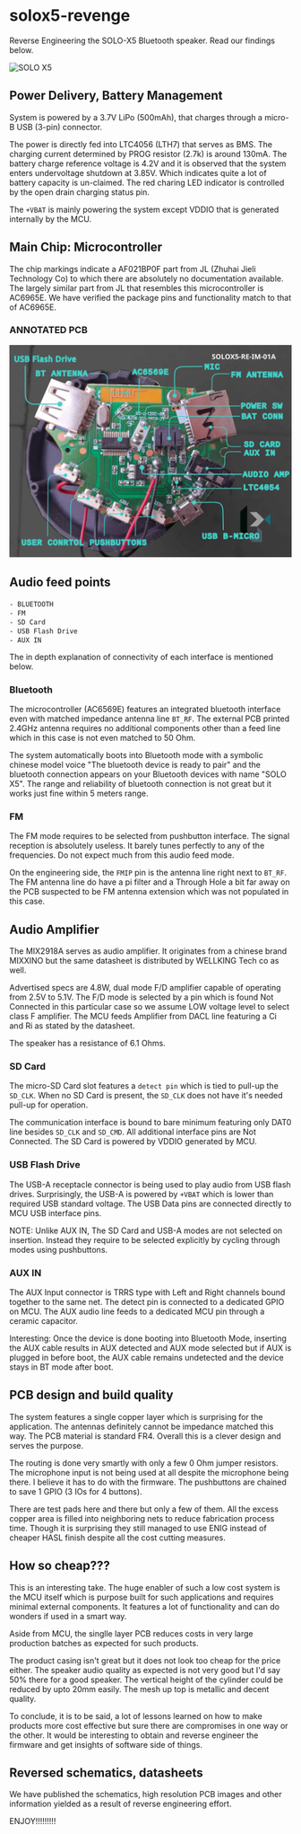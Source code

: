 # solox5-revenge
Reverse Engineering the SOLO-X5 Bluetooth speaker.
Read our findings below.

![SOLO X5](https://github.com/theheliumlabs/solox5-revenge/blob/main/images/SOLOX5-RE-IM-01A.jpg)

## Power Delivery, Battery Management
System is powered by a 3.7V LiPo (500mAh), that charges through a micro-B USB (3-pin) connector.

The power is directly fed into LTC4056 (LTH7) that serves as BMS. The charging current determined by PROG resistor (2.7k) is around 130mA. The battery charge reference voltage is 4.2V and it is observed that the system enters undervoltage shutdown at 3.85V. Which indicates quite a lot of battery capacity is un-claimed. The red charing LED indicator is controlled by the open drain charging status pin.

The `+VBAT` is mainly powering the system except VDDIO that is generated internally by the MCU.

## Main Chip: Microcontroller
The chip markings indicate a AF021BP0F part from JL (Zhuhai Jieli Technology Co) to which there are absolutely no documentation available. The largely similar part from JL that resembles this microcontroller is AC6965E. We have verified the package pins and functionality match to that of AC6965E.

### ANNOTATED PCB
![SOLO X5](https://github.com/theheliumlabs/solox5-revenge/blob/main/images/solox5-pcb-annotated-02.jpeg)

## Audio feed points

    - BLUETOOTH
    - FM
    - SD Card
    - USB Flash Drive
    - AUX IN

The in depth explanation of connectivity of each interface is mentioned below.

### Bluetooth
The microcontroller (AC6569E) features an integrated bluetooth interface even with matched impedance antenna line `BT_RF`. The external PCB printed 2.4GHz antenna requires no additional components other than a feed line which in this case is not even matched to 50 Ohm.

The system automatically boots into Bluetooth mode with a symbolic chinese model voice "The bluetooth device is ready to pair" and the bluetooth connection appears on your Bluetooth devices with name "SOLO X5". The range and reliability of bluetooth connection is not great but it works just fine within 5 meters range.

### FM
The FM mode requires to be selected from pushbutton interface. The signal reception is absolutely useless. It barely tunes perfectly to any of the frequencies. Do not expect much from this audio feed mode.

On the engineering side, the `FMIP` pin is the antenna line right next to `BT_RF`. The FM antenna line do have a pi filter and a Through Hole a bit far away on the PCB suspected to be FM antenna extension which was not populated in this case.


## Audio Amplifier
The MIX2918A serves as audio amplifier. It originates from a chinese brand MIXXINO but the same datasheet is distributed by WELLKING Tech co as well.

Advertised specs are 4.8W, dual mode F/D amplifier capable of operating from 2.5V to 5.1V. The F/D mode is selected by a pin which is found Not Connected in this particular case so we assume LOW voltage level to select class F amplifier. The MCU feeds Amplifier from DACL line featuring a Ci and Ri as stated by the datasheet.

The speaker has a resistance of 6.1 Ohms.

### SD Card
The micro-SD Card slot features a `detect pin` which is tied to pull-up the `SD_CLK`. When no SD Card is present, the `SD_CLK` does not have it's needed pull-up for operation.

The communication interface is bound to bare minimum featuring only DAT0 line besides `SD_CLK` and `SD_CMD`. All additional interface pins are Not Connected. 
The SD Card is powered by VDDIO generated by MCU.

### USB Flash Drive
The USB-A receptacle connector is being used to play audio from USB flash drives. Surprisingly, the USB-A is powered by 
`+VBAT` which is lower than required USB standard voltage. The USB Data pins are connected directly to MCU USB interface pins.

NOTE: Unlike AUX IN, The SD Card and USB-A modes are not selected on insertion. Instead they require to be selected explicitly by cycling through modes using pushbuttons.

### AUX IN
The AUX Input connector is TRRS type with Left and Right channels bound together to the same net. The detect pin is connected to a dedicated GPIO on MCU. The AUX audio line feeds to a dedicated MCU pin through a ceramic capacitor.

Interesting: Once the device is done booting into Bluetooth Mode, inserting the AUX cable results in AUX detected and AUX mode selected but if AUX is plugged in before boot, the AUX cable remains undetected and the device stays in BT mode after boot.

## PCB design and build quality
The system features a single copper layer which is surprising for the application. The antennas definitely cannot be impedance matched this way. The PCB material is standard FR4. 
Overall this is a clever design and serves the purpose. 

The routing is done very smartly with only a few 0 Ohm jumper resistors. The microphone input is not being used at all despite the microphone being there. I believe it has to do with the firmware. The pushbuttons are chained to save 1 GPIO (3 IOs for 4 buttons).

There are test pads here and there but only a few of them. All the excess copper area is filled into neighboring nets to reduce fabrication process time. Though it is surprising they still managed to use ENIG instead of cheaper HASL finish despite all the cost cutting measures.


## How so cheap???

This is an interesting take. The huge enabler of such a low cost system is the MCU itself which is purpose built for such applications and requires minimal external components. It features a lot of functionality and can do wonders if used in a smart way.

Aside from MCU, the singlle layer PCB reduces costs in very large production batches as expected for such products.

The product casing isn't great but it does not look too cheap for the price either. The speaker audio quality as expected is not very good but I'd say 50% there for a good speaker. The vertical height of the cylinder could be reduced by upto 20mm easily. The mesh up top is metallic and decent quality.


To conclude, it is to be said, a lot of lessons learned on how to make products more cost effective but sure there are compromises in one way or the other. It would be interesting to obtain and reverse engineer the firmware and get insights of software side of things.


## Reversed schematics, datasheets

We have published the schematics, high resolution PCB images and other information yielded as a result of reverse engineering effort. 

ENJOY!!!!!!!!!
